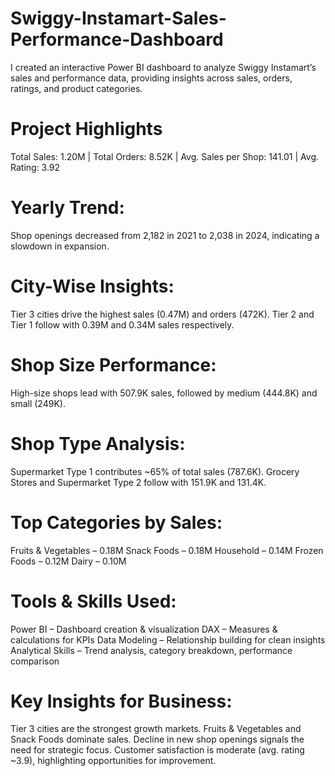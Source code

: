 # Swiggy-Instamart-Sales-Performance-Dashboard
I created an interactive Power BI dashboard to analyze Swiggy Instamart’s sales and performance data, providing insights across sales, orders, ratings, and product categories.
# Project Highlights
Total Sales: 1.20M |
Total Orders: 8.52K |
Avg. Sales per Shop: 141.01 | 
Avg. Rating: 3.92
# Yearly Trend:
Shop openings decreased from 2,182 in 2021 to 2,038 in 2024, indicating a slowdown in expansion.
# City-Wise Insights:
Tier 3 cities drive the highest sales (0.47M) and orders (472K).
Tier 2 and Tier 1 follow with 0.39M and 0.34M sales respectively.
# Shop Size Performance:
High-size shops lead with 507.9K sales, followed by medium (444.8K) and small (249K).
# Shop Type Analysis:
Supermarket Type 1 contributes ~65% of total sales (787.6K).
Grocery Stores and Supermarket Type 2 follow with 151.9K and 131.4K.
# Top Categories by Sales:
Fruits & Vegetables – 0.18M
Snack Foods – 0.18M
Household – 0.14M
Frozen Foods – 0.12M
Dairy – 0.10M
# Tools & Skills Used:
Power BI – Dashboard creation & visualization
DAX – Measures & calculations for KPIs
Data Modeling – Relationship building for clean insights
Analytical Skills – Trend analysis, category breakdown, performance comparison
# Key Insights for Business:
Tier 3 cities are the strongest growth markets.
Fruits & Vegetables and Snack Foods dominate sales.
Decline in new shop openings signals the need for strategic focus.
Customer satisfaction is moderate (avg. rating ~3.9), highlighting opportunities for improvement.
